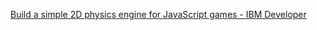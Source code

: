 
[Build a simple 2D physics engine for JavaScript games - IBM Developer](https://developer.ibm.com/tutorials/wa-build2dphysicsengine/)
